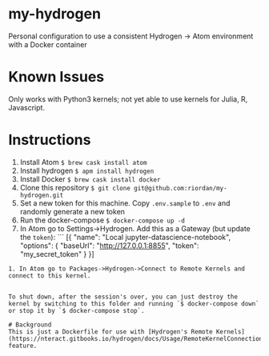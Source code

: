 # my-hydrogen
Personal configuration to use a consistent Hydrogen -> Atom environment with a Docker container

# Known Issues
Only works with Python3 kernels; not yet able to use kernels for Julia, R, Javascript.

# Instructions
1. Install Atom `$ brew cask install atom`
1. Install hydrogen `$ apm install hydrogen`
1. Install Docker `$ brew cask install docker`
1. Clone this repository `$ git clone git@github.com:riordan/my-hydrogen.git`
1. Set a new token for this machine. Copy `.env.sample` to `.env` and randomly generate a new token
1. Run the docker-compose `$ docker-compose up -d`
1. In Atom go to Settings->Hydrogen. Add this as a Gateway (but update the `token`): ```
[{
  "name": "Local jupyter-datascience-notebook",
  "options": {
    "baseUrl": "http://127.0.0.1:8855",
    "token": "my_secret_token"
  }
}]
```
1. In Atom go to Packages->Hydrogen->Connect to Remote Kernels and connect to this kernel.


To shut down, after the session's over, you can just destroy the kernel by switching to this folder and running `$ docker-compose down` or stop it by `$ docker-compose stop`.

# Background
This is just a Dockerfile for use with [Hydrogen's Remote Kernels](https://nteract.gitbooks.io/hydrogen/docs/Usage/RemoteKernelConnection.html) feature.
